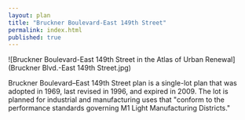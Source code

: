 ```yaml
---
layout: plan
title: "Bruckner Boulevard-East 149th Street"
permalink: index.html
published: true
---
```


![Bruckner Boulevard-East 149th Street in the Atlas of Urban Renewal](Bruckner Blvd.-East 149th Street.jpg)

Bruckner Boulevard–East 149th Street plan is a single-lot plan that was adopted in 1969, last revised in 1996, and expired in 2009. The lot is planned for industrial and manufacturing uses that "conform to the performance standards governing M1 Light Manufacturing Districts."
